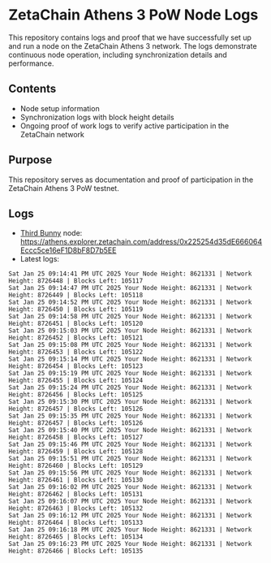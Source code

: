 # ZetaChain Athens 3 PoW Node Logs
This repository contains logs and proof that we have successfully set up and run a node on the ZetaChain Athens 3 network. The logs demonstrate continuous node operation, including synchronization details and performance.

## Contents
- Node setup information
- Synchronization logs with block height details
- Ongoing proof of work logs to verify active participation in the ZetaChain network

## Purpose
This repository serves as documentation and proof of participation in the ZetaChain Athens 3 PoW testnet.

## Logs

- [Third Bunny](https://thirdbunny.xyz/) node: https://athens.explorer.zetachain.com/address/0x225254d35dE666064Eccc5ce16eF1D8bF8D7b5EE
- Latest logs:
```
Sat Jan 25 09:14:41 PM UTC 2025 Your Node Height: 8621331 | Network Height: 8726448 | Blocks Left: 105117
Sat Jan 25 09:14:47 PM UTC 2025 Your Node Height: 8621331 | Network Height: 8726449 | Blocks Left: 105118
Sat Jan 25 09:14:52 PM UTC 2025 Your Node Height: 8621331 | Network Height: 8726450 | Blocks Left: 105119
Sat Jan 25 09:14:58 PM UTC 2025 Your Node Height: 8621331 | Network Height: 8726451 | Blocks Left: 105120
Sat Jan 25 09:15:03 PM UTC 2025 Your Node Height: 8621331 | Network Height: 8726452 | Blocks Left: 105121
Sat Jan 25 09:15:08 PM UTC 2025 Your Node Height: 8621331 | Network Height: 8726453 | Blocks Left: 105122
Sat Jan 25 09:15:14 PM UTC 2025 Your Node Height: 8621331 | Network Height: 8726454 | Blocks Left: 105123
Sat Jan 25 09:15:19 PM UTC 2025 Your Node Height: 8621331 | Network Height: 8726455 | Blocks Left: 105124
Sat Jan 25 09:15:24 PM UTC 2025 Your Node Height: 8621331 | Network Height: 8726456 | Blocks Left: 105125
Sat Jan 25 09:15:30 PM UTC 2025 Your Node Height: 8621331 | Network Height: 8726457 | Blocks Left: 105126
Sat Jan 25 09:15:35 PM UTC 2025 Your Node Height: 8621331 | Network Height: 8726457 | Blocks Left: 105126
Sat Jan 25 09:15:40 PM UTC 2025 Your Node Height: 8621331 | Network Height: 8726458 | Blocks Left: 105127
Sat Jan 25 09:15:46 PM UTC 2025 Your Node Height: 8621331 | Network Height: 8726459 | Blocks Left: 105128
Sat Jan 25 09:15:51 PM UTC 2025 Your Node Height: 8621331 | Network Height: 8726460 | Blocks Left: 105129
Sat Jan 25 09:15:56 PM UTC 2025 Your Node Height: 8621331 | Network Height: 8726461 | Blocks Left: 105130
Sat Jan 25 09:16:02 PM UTC 2025 Your Node Height: 8621331 | Network Height: 8726462 | Blocks Left: 105131
Sat Jan 25 09:16:07 PM UTC 2025 Your Node Height: 8621331 | Network Height: 8726463 | Blocks Left: 105132
Sat Jan 25 09:16:12 PM UTC 2025 Your Node Height: 8621331 | Network Height: 8726464 | Blocks Left: 105133
Sat Jan 25 09:16:18 PM UTC 2025 Your Node Height: 8621331 | Network Height: 8726465 | Blocks Left: 105134
Sat Jan 25 09:16:23 PM UTC 2025 Your Node Height: 8621331 | Network Height: 8726466 | Blocks Left: 105135
```
